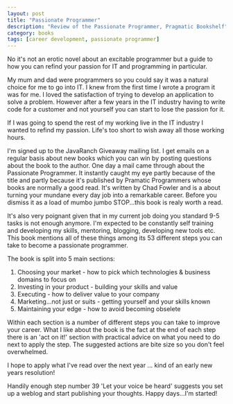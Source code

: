 ```yaml
---
layout: post
title: "Passionate Programmer"
description: "Review of the Passionate Programmer, Pragmatic Bookshelf"
category: books
tags: [career development, passionate programmer]
---
```

No it's not an erotic novel about an excitable programmer but a guide to how you can refind your passion for IT and programming in particular.


My mum and dad were programmers so you could say it was a natural choice for me to go into IT. I knew from the first time I wrote a program it was for me. I loved the satisfaction of trying to develop an application to solve a problem. However after a few years in the IT industry having to write code for a customer and not yourself you can start to lose the passion for it.


If I was going to spend the rest of my working live in the IT industry I wanted to refind my passion. Life's too short to wish away all those working hours.


I'm signed up to the JavaRanch Giveaway mailing list. I get emails on a regular basis about new books which you can win by posting questions about the book to the author. One day a mail came through about the Passionate Programmer. It instantly caught my eye partly because of the title and partly because it's published by Pramatic Programmers whose books are normally a good read. It's written by Chad Fowler and is a about turning your mundane every day job into a remarkable career. Before you dismiss it as a load of mumbo jumbo STOP...this book is realy worth a read.


It's also very poignant given that in my current job doing you standard 9-5 tasks is not enough anymore. I'm expected to be constantly self training and developing my skills, mentoring, blogging, developing new tools etc. This book mentions all of these things among its 53 different steps you can take to become a passionate programmer.


The book is split into 5 main sections:

<ol>
  <li>Choosing your market - how to pick which technologies &amp; business domains to focus on</li>
  <li>Investing in your product - building your skills and value</li>
  <li>Executing - how to deliver value to your company</li>
  <li>Marketing...not just or suits - getting yourself and your skills known</li>
  <li>Maintaining your edge - how to avoid becoming obselete</li>
</ol>

Within each section is a number of different steps you can take to improve your career. What I like about the book is the fact at the end of each step there is an 'act on it!' section with practical advice on what you need to do next to apply the step. The suggested actions are bite size so you don't feel overwhelmed.


I hope to apply what I've read over the next year ... kind of an early new years resolution!


Handily enough step number 39 'Let your voice be heard' suggests you set up a weblog and start publishing your thoughts. Happy days...I'm started!

